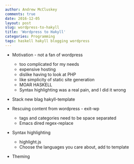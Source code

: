 ```yaml
---
author: Andrew McCluskey
comments: true
date: 2016-12-05
layout: post
slug: wordpress-to-hakyll
title: 'Wordpress to Hakyll'
categories: Programming
tags: haskell hakyll blogging wordpress
---
```


- Motivation - not a fan of wordpress
    + too complicated for my needs
    + expensive hosting
    + dislike having to look at PHP
    + like simplicity of static site generation
    + MOAR HASKELL
    + Syntax highlighting was a real pain, and I did it wrong
  
- Stack new blag hakyll-template

- Rescuing content from wordpress - exit-wp
    + tags and categories need to be space separated
    + Emacs dired regex-replace
    
- Syntax highlighting
    + highlight.js
    + Choose the languages you care about, add to template
    
- Theming
